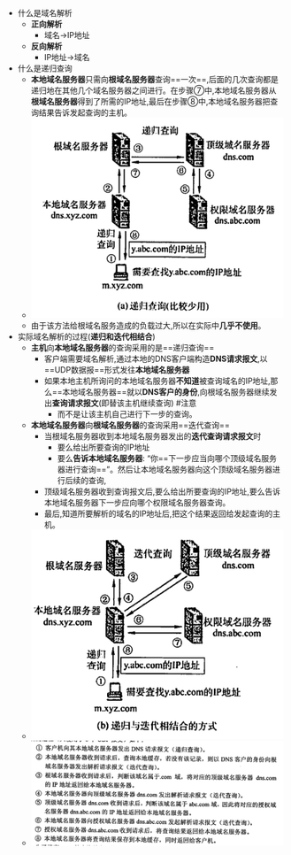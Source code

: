 - 什么是域名解析
	- **正向解析**
		- 域名->IP地址
	- **反向解析**
		- IP地址->域名
- 什么是递归查询
	- **本地域名服务器**只需向**根域名服务器**查询==一次==,后面的几次查询都是递归地在其他几个域名服务器之间进行。在步骤⑦中,本地域名服务器从**根域名服务器**得到了所需的IP地址,最后在步骤⑧中,本地域名服务器把查询结果告诉发起查询的主机。
	- ![](attachments/Pasted%20image%2020221123122353.png)
	- 由于该方法给根域名服务造成的负载过大,所以在实际中**几乎不使用**。
- 实际域名解析的过程(**递归和迭代相结合**)
	- **主机**向**本地域名服务器**的查询采用的是==递归查询==
		- 客户端需要域名解析,通过本地的DNS客户端构造**DNS请求报文**,以==UDP数据报==形式发往**本地域名服务器**
		- 如果本地主机所询问的本地域名服务器**不知道**被查询域名的IP地址,那么==本地域名服务器==就以**DNS客户的身份**,向根域名服务器继续发出**查询请求报文**(即替该主机继续查询) #注意
			- 而不是让该主机自己进行下一步的查询。
	- **本地域名服务器**向**根域名服务器**的查询采用==迭代查询==
		- 当根域名服务器收到本地域名服务器发出的**迭代查询请求报文**时
			- 要么给出所要查询的IP地址
			- 要么**告诉本地域名服务器**: “你==下一步应当向哪个顶级域名服务器进行查询==”。然后让本地域名服务器向这个顶级域名服务器进行后续的查询,
		- 顶级域名服务器收到查询报文后,要么给出所要查询的IP地址,要么告诉本地域名服务器下一步应向哪个权限域名服务器查询。
		- 最后,知道所要解析的域名的IP地址后,把这个结果返回给发起查询的主机。
	- ![](attachments/Pasted%20image%2020221123122440.png)
	- ![](attachments/Pasted%20image%2020221123123213.png)